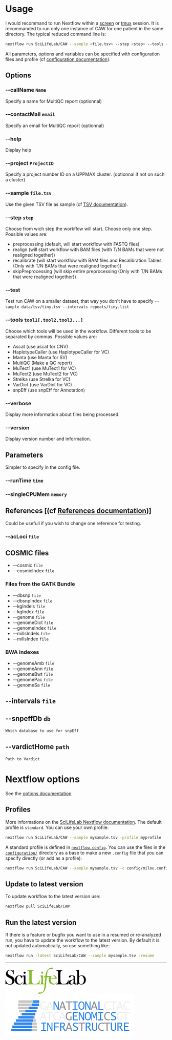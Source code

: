 # Usage

I would recommand to run Nextflow within a [screen](https://www.gnu.org/software/screen/) or [tmux](https://tmux.github.io/) session. It is recommanded to run only one instance of CAW for one patient in the same directory. The typical reduced command line is:

```bash
nextflow run SciLifeLab/CAW --sample <file.tsv> --step <step> --tools <tool>
```

All parameters, options and variables can be specified with configuration files and profile (cf [configuration documentation](#profiles)).

## Options

### --callName `Name`

Specify a name for MultiQC report (optionnal)

### --contactMail `email`

Specify an email for MultiQC report (optionnal)

### --help

Display help

### --project `ProjectID`

Specify a project number ID on a UPPMAX cluster. (optionnal if not on such a cluster)

### --sample `file.tsv`

Use the given TSV file as sample (cf [TSV documentation](TSV.md)).

### --step `step`

Choose from wich step the workflow will start. Choose only one step. Possible values are:

- preprocessing (default, will start workflow with FASTQ files)
- realign (will start workflow with BAM files (with T/N BAMs that were not realigned together))
- recalibrate (will start workflow with BAM files and Recalibration Tables (Only with T/N BAMs that were realigned together))
- skipPreprocessing (will skip entire preprocessing (Only with T/N BAMs that were realigned together))

### --test

Test run CAW on a smaller dataset, that way you don't have to specify `--sample data/tsv/tiny.tsv --intervals repeats/tiny.list`

### --tools `tool1[,tool2,tool3...]`

Choose which tools will be used in the workflow. Different tools to be separated by commas. Possible values are:

- Ascat (use ascat for CNV)
- HaplotypeCaller (use HaplotypeCaller for VC)
- Manta (use Manta for SV)
- MultiQC (Make a QC report)
- MuTect1 (use MuTect1 for VC)
- MuTect2 (use MuTect2 for VC)
- Strelka (use Strelka for VC)
- VarDict (use VarDict for VC)
- snpEff (use snpEff for Annotation)

### --verbose

Display more information about files being processed.

### --version

Display version number and information.

## Parameters

Simpler to specify in the config file.

### --runTime `time`

### --singleCPUMem `memory`

## References [(cf [References documentation](REFERENCES.md))]

Could be usefull if you wish to change one reference for testing.

### --acLoci `file`

## COSMIC files

- --cosmic `file`
- --cosmicIndex `file`

### Files from the GATK Bundle

- --dbsnp `file`
- --dbsnpIndex `file`
- --kgIndels `file`
- --kgIndex `file`
- --genome `file`
- --genomeDict `file`
- --genomeIndex `file`
- --millsIndels `file`
- --millsIndex `file`

### BWA indexes

- --genomeAmb `file`
- --genomeAnn `file`
- --genomeBwt `file`
- --genomePac `file`
- --genomeSa `file`

## --intervals `file`

## --snpeffDb `db`

```
Which database to use for snpEff
```

## --vardictHome `path`

```
Path to Vardict
```

# Nextflow options

See the [options documentation](https://github.com/SciLifeLab/NGI-NextflowDocs/blob/master/docs/OPTIONS.md)

## Profiles

More informations on the [SciLifeLab Nextflow documentation](https://github.com/SciLifeLab/NGI-NextflowDocs/blob/master/docs/INSTALL.md). The default profile is `standard`. You can use your own profile:

```bash
nextflow run SciLifeLab/CAW --sample mysample.tsv -profile myprofile
```

A standard profile is defined in [`nextflow.config`](../nextflow.config). You can use the files in the [`configuration/`](../configuration) directory as a base to make a new `.config` file that you can specify directly (or add as a profile):

```bash
nextflow run SciLifeLab/CAW --sample mysample.tsv -c config/milou.config
```

## Update to latest version

To update workflow to the latest version use:

```bash
nextflow pull SciLifeLab/CAW
```

## Run the latest version

If there is a feature or bugfix you want to use in a resumed or re-analyzed run, you have to update the workflow to the latest version. By default it is not updated automatically, so use something like:

```bash
nextflow run -latest SciLifeLab/CAW --sample mysample.tsv -resume
```

--------------------------------------------------------------------------------

[![](images/SciLifeLab_logo.png "SciLifeLab")][scilifelab-link] [![](images/NGI-final-small.png "NGI")][ngi-link]

[ngi-link]: https://ngisweden.scilifelab.se/
[scilifelab-link]: http://www.scilifelab.se/
